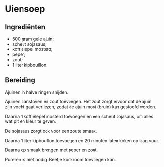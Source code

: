# Uiensoep

## Ingrediënten

* 500 gram gele ajuin;
* scheut sojasaus;
* koffielepel mosterd;
* peper;
* zout;
* 1 liter kipbouillon.

## Bereiding

Ajuinen in halve ringen snijden.

Ajuinen aanstoven en zout toevoegen. Het zout zorgt ervoor dat de ajuin zijn vocht gaat verliezen, zodat de ajuin mooi (bruin) kan gestoofd worden.

Daarna 1 koffielepel mosterd toevoegen en een scheut sojasaus, om alles wat pit en kleur te geven.

De sojasaus zorgt ook voor een zoute smaak.

Daarna 1 liter kipbouillon toevoegen en 20 minuten laten koken op laag vuur.

Daarna op smaak brengen met peper en zout.

Pureren is niet nodig. Beetje kookroom toevoegen kan.